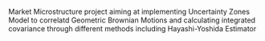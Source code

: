 Market Microstructure project aiming at implementing Uncertainty Zones Model to correlatd Geometric Brownian Motions and calculating integrated covariance through different methods including Hayashi-Yoshida Estimator
